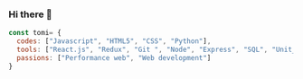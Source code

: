 ### Hi there 👋

```js
const tomi= {
  codes: ["Javascript", "HTML5", "CSS", "Python"],
  tools: ["React.js", "Redux", "Git ", "Node", "Express", "SQL", "Unit_testing"],
  passions: ["Performance web", "Web development"]
}
```

<!--
**tomas2204/tomas2204** is a ✨ _special_ ✨ repository because its `README.md` (this file) appears on your GitHub profile.

Here are some ideas to get you started:

- 🔭 I’m currently working on ...
- 🌱 I’m currently learning ...
- 👯 I’m looking to collaborate on ...
- 🤔 I’m looking for help with ...
- 💬 Ask me about ...
- 📫 How to reach me: ...
- 😄 Pronouns: ...
- ⚡ Fun fact: ...
-->

